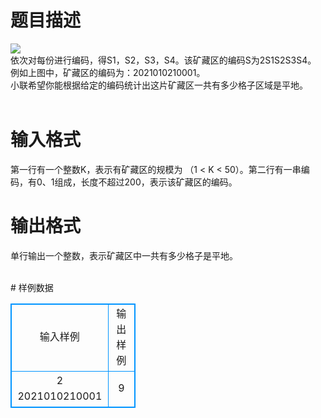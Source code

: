 # 

 
 # 题目描述 
<p>
<img border="0" src="/source/joyoi/tyvj-2733/img/aHR0cDovL3d3dy5qb3lvaS5jbi9wcm9ibGVtL3R5dmotMjczMy9wcm9ibGVtc19pbWFnZXMvMzIzNC8xOTcwLmpwZw==.jpg"> <br>依次对每份进行编码，得S1，S2，S3，S4。该矿藏区的编码S为2S1S2S3S4。<br>例如上图中，矿藏区的编码为：2021010210001。<br>小联希望你能根据给定的编码统计出这片矿藏区一共有多少格子区域是平地。<br><br></p> 

 
 # 输入格式 
<p>
第一行有一个整数K，表示有矿藏区的规模为 （1 < K < 50）。第二行有一串编码，有0、1组成，长度不超过200，表示该矿藏区的编码。<br></p> 

 
 # 输出格式 
<p>
单行输出一个整数，表示矿藏区中一共有多少格子是平地。<br><br></p> 
# 样例数据
<style>
        table,table tr th, table tr td { border:1px solid #0094ff; }
        table { width: 200px; min-height: 25px; line-height: 25px; text-align: center; border-collapse: collapse;}   
    </style>
<table>
	<tr>
		<td>输入样例</td>
		<td>输出样例</td>
	</tr>
<tr><td>2
2021010210001


</td><td>9 </td></tr></table>
